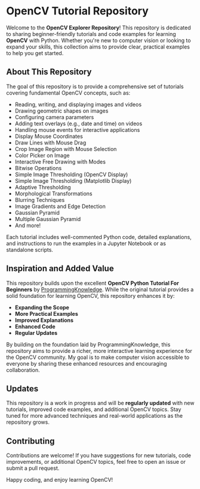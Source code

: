 # OpenCV Tutorial Repository

Welcome to the **OpenCV Explorer Repository**! This repository is dedicated to sharing beginner-friendly tutorials and code examples for learning **OpenCV** with Python. Whether you're new to computer vision or looking to expand your skills, this collection aims to provide clear, practical examples to help you get started.

## About This Repository
The goal of this repository is to provide a comprehensive set of tutorials covering fundamental OpenCV concepts, such as:
- Reading, writing, and displaying images and videos
- Drawing geometric shapes on images
- Configuring camera parameters
- Adding text overlays (e.g., date and time) on videos
- Handling mouse events for interactive applications
- Display Mouse Coordinates
- Draw Lines with Mouse Drag
- Crop Image Region with Mouse Selection
- Color Picker on Image
- Interactive Free Drawing with Modes
- Bitwise Operations
- Simple Image Thresholding (OpenCV Display)
- Simple Image Thresholding (Matplotlib Display)
- Adaptive Thresholding
- Morphological Transformations
- Blurring Techniques
- Image Gradients and Edge Detection 
- Gaussian Pyramid
- Multiple Gaussian Pyramid
- And more!

Each tutorial includes well-commented Python code, detailed explanations, and instructions to run the examples in a Jupyter Notebook or as standalone scripts.

## Inspiration and Added Value
This repository builds upon the excellent **OpenCV Python Tutorial For Beginners** by [ProgrammingKnowledge](https://www.youtube.com/@ProgrammingKnowledge). While the original tutorial provides a solid foundation for learning OpenCV, this repository enhances it by:
- **Expanding the Scope**
- **More Practical Examples**
- **Improved Explanations**
- **Enhanced Code**
- **Regular Updates**

By building on the foundation laid by ProgrammingKnowledge, this repository aims to provide a richer, more interactive learning experience for the OpenCV community. My goal is to make computer vision accessible to everyone by sharing these enhanced resources and encouraging collaboration.

## Updates
This repository is a work in progress and will be **regularly updated** with new tutorials, improved code examples, and additional OpenCV topics. Stay tuned for more advanced techniques and real-world applications as the repository grows.

## Contributing
Contributions are welcome! If you have suggestions for new tutorials, code improvements, or additional OpenCV topics, feel free to open an issue or submit a pull request.

Happy coding, and enjoy learning OpenCV!